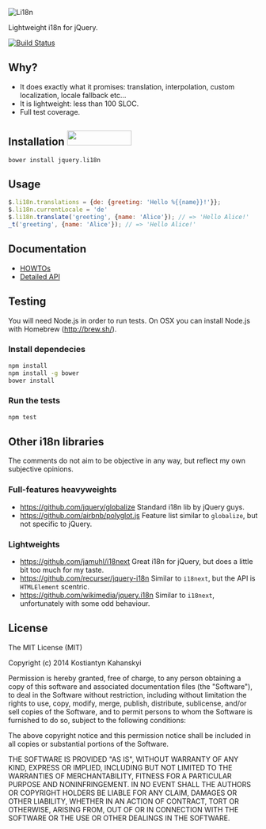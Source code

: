![Li18n](https://kostia-github.s3.amazonaws.com/jquery.li18n.svg)

Lightweight i18n for jQuery.

[![Build Status](https://travis-ci.org/kostia/jquery.li18n.png)](https://travis-ci.org/kostia/jquery.li18n)

## Why?

* It does exactly what it promises: translation, interpolation, custom localization, locale fallback etc...
* It is lightweight: less than 100 SLOC.
* Full test coverage.

## Installation <a href="http://bower.io/search/?q=jquery.li18n"><img src="https://github.com/benschwarz/bower-badges/raw/gh-pages/badge@2x.png" width="130" height="30"></a>

```
bower install jquery.li18n
```

## Usage

```javascript
$.li18n.translations = {de: {greeting: 'Hello %{{name}}!'}};
$.li18n.currentLocale = 'de'
$.li18n.translate('greeting', {name: 'Alice'}); // => 'Hello Alice!'
_t('greeting', {name: 'Alice'}); // => 'Hello Alice!'
```

## Documentation

* [HOWTOs](https://github.com/kostia/jquery.li18n/blob/master/HOWTO.md)
* [Detailed API](https://github.com/kostia/jquery.li18n/blob/master/API.md)

## Testing

You will need Node.js in order to run tests.
On OSX you can install Node.js with Homebrew (http://brew.sh/).

### Install dependecies

```bash
npm install
npm install -g bower
bower install
```

### Run the tests

```bash
npm test
```

## Other i18n libraries

The comments do not aim to be objective in any way, but reflect my own subjective opinions.

### Full-features heavyweights

* https://github.com/jquery/globalize Standard i18n lib by jQuery guys.
* https://github.com/airbnb/polyglot.js Feature list similar to `globalize`, but not specific to jQuery.

### Lightweights

* https://github.com/jamuhl/i18next Great i18n for jQuery, but does a little bit too much for my taste.
* https://github.com/recurser/jquery-i18n Similar to `i18next`, but the API is `HTMLElement` scentric.
* https://github.com/wikimedia/jquery.i18n Similar to `i18next`, unfortunately with some odd behaviour.

## License

The MIT License (MIT)

Copyright (c) 2014 Kostiantyn Kahanskyi

Permission is hereby granted, free of charge, to any person obtaining a copy
of this software and associated documentation files (the "Software"), to deal
in the Software without restriction, including without limitation the rights
to use, copy, modify, merge, publish, distribute, sublicense, and/or sell
copies of the Software, and to permit persons to whom the Software is
furnished to do so, subject to the following conditions:

The above copyright notice and this permission notice shall be included in all
copies or substantial portions of the Software.

THE SOFTWARE IS PROVIDED "AS IS", WITHOUT WARRANTY OF ANY KIND, EXPRESS OR
IMPLIED, INCLUDING BUT NOT LIMITED TO THE WARRANTIES OF MERCHANTABILITY,
FITNESS FOR A PARTICULAR PURPOSE AND NONINFRINGEMENT. IN NO EVENT SHALL THE
AUTHORS OR COPYRIGHT HOLDERS BE LIABLE FOR ANY CLAIM, DAMAGES OR OTHER
LIABILITY, WHETHER IN AN ACTION OF CONTRACT, TORT OR OTHERWISE, ARISING FROM,
OUT OF OR IN CONNECTION WITH THE SOFTWARE OR THE USE OR OTHER DEALINGS IN THE
SOFTWARE.
